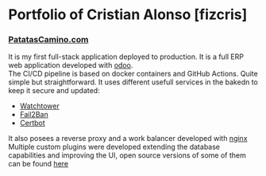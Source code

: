 # Portfolio of Cristian Alonso [fizcris]


### [PatatasCamino.com](https://www.patatascamino.com)

It is my first full-stack application deployed to production. 
It is a full ERP web application developed with [odoo](https://github.com/odoo/odoo).  
The CI/CD pipeline is based on docker containers and GitHub Actions. Quite simple but straightforward.
It uses different usefull services in the bakedn to keep it secure and updated:
  - [Watchtower](https://github.com/containrrr/watchtower)
  - [Fail2Ban](https://github.com/fail2ban/fail2ban)
  - [Certbot](https://github.com/certbot/certbot)

It also posees a reverse proxy and a work balancer developed with [nginx](https://github.com/nginx/nginx)
Multiple custom plugins were developed extending the database capabilities and improving the UI, open source versions of some of them can be found [here](https://github.com/fizcris/odoo_custom_addons)
